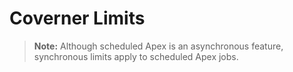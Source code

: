 # Coverner Limits

> **Note:**
> Although scheduled Apex is an asynchronous feature, synchronous limits apply to scheduled Apex jobs.
